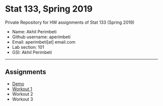 # Stat 133, Spring 2019

Private Repository for HW assignments of Stat 133 (Spring 2019)

- Name: Akhil Perimbeti
- Github username: aperimbeti
- Email: aperimbeti[at] email.com
- Lab section: 101
- GSI: Akhil Perimbeti

-----

## Assignments

- [Demo](demo)
- [Workout 1](workout1)
- Workout 2
- Workout 3


